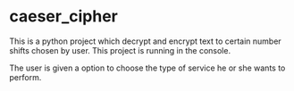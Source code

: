 # caeser_cipher
This is a python project which decrypt and encrypt text to certain number shifts chosen by user. This project is running in the console.

The user is given a option to choose the type of service he or she wants to perform. 
